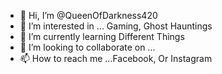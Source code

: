 - 👋 Hi, I’m @QueenOfDarkness420
- 👀 I’m interested in ... Gaming, Ghost Hauntings 
- 🌱 I’m currently learning Different Things
- 💞️ I’m looking to collaborate on ...
- 📫 How to reach me ...Facebook, Or Instagram

<!---
QueenOfDarkness420/QueenOfDarkness420 is a ✨ special ✨ repository because its `README.md` (this file) appears on your GitHub profile.
You can click the Preview link to take a look at your changes.
--->

